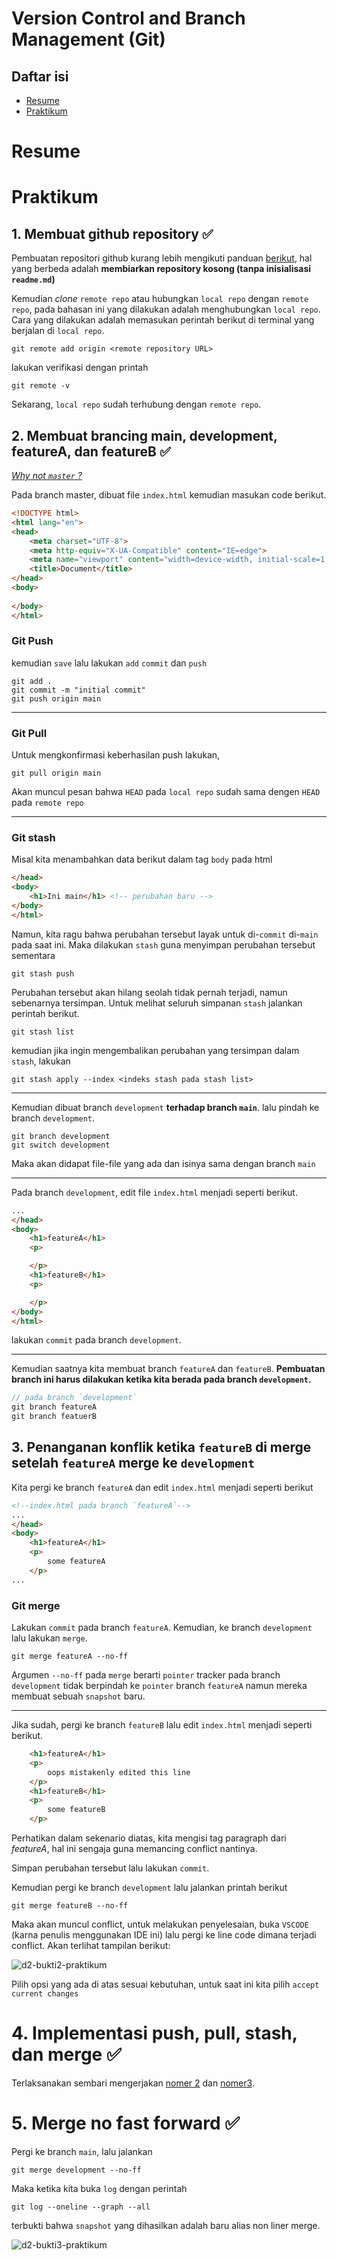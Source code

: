 # Version Control and Branch Management (Git)

## Daftar isi
- [Resume](#resume)
- [Praktikum](#praktikum)

# Resume

# Praktikum

## 1. Membuat github repository ✅

Pembuatan repositori github kurang lebih mengikuti panduan [berikut](https://docs.github.com/en/get-started/quickstart/create-a-repo), hal yang berbeda adalah **membiarkan repository kosong (tanpa inisialisasi `readme.md`)**

Kemudian _clone_ `remote repo` atau hubungkan `local repo` dengan `remote repo`, pada bahasan ini yang dilakukan adalah menghubungkan `local repo`. Cara yang dilakukan adalah memasukan perintah berikut di terminal yang berjalan di `local repo`.

```
git remote add origin <remote repository URL>
```

lakukan verifikasi dengan printah
```
git remote -v
```

Sekarang, `local repo` sudah terhubung dengan `remote repo`.

## 2. Membuat brancing **main**, development, featureA, dan featureB ✅

_[Why not `master` ?](https://github.com/github/renaming)_

Pada branch master, dibuat file `index.html` kemudian masukan code berikut.
```html
<!DOCTYPE html>
<html lang="en">
<head>
    <meta charset="UTF-8">
    <meta http-equiv="X-UA-Compatible" content="IE=edge">
    <meta name="viewport" content="width=device-width, initial-scale=1.0">
    <title>Document</title>
</head>
<body>
    
</body>
</html>
```
### **Git Push**
kemudian `save` lalu lakukan `add` `commit` dan `push`

```
git add .
git commit -m "initial commit"
git push origin main
```

---
### **Git Pull**
Untuk mengkonfirmasi keberhasilan push lakukan,
```
git pull origin main
```
Akan muncul pesan bahwa `HEAD` pada `local repo` sudah sama dengen `HEAD` pada `remote repo`

---
### **Git stash**
Misal kita menambahkan data berikut dalam tag `body` pada html

```html
</head>
<body>
    <h1>Ini main</h1> <!-- perubahan baru -->
</body>
</html>
```
Namun, kita ragu bahwa perubahan tersebut layak untuk di-`commit` di-`main` pada saat ini. Maka dilakukan `stash` guna menyimpan perubahan tersebut sementara

```
git stash push 
```
Perubahan tersebut akan hilang seolah tidak pernah terjadi, namun sebenarnya tersimpan. Untuk melihat seluruh simpanan `stash` jalankan perintah berikut.

```
git stash list
```

kemudian jika ingin mengembalikan perubahan yang tersimpan dalam `stash`, lakukan

```
git stash apply --index <indeks stash pada stash list>
```

---

Kemudian dibuat branch `development` **terhadap branch `main`**. lalu pindah ke branch `development`.

```
git branch development
git switch development
```
Maka akan didapat file-file yang ada dan isinya sama dengan branch `main`

---
Pada branch `development`, edit file `index.html` menjadi seperti berikut.
```html
...
</head>
<body>
    <h1>featureA</h1>
    <p>

    </p>
    <h1>featureB</h1>
    <p>

    </p>
</body>
</html>
```
lakukan `commit` pada branch `development`.

---
Kemudian saatnya kita membuat branch `featureA` dan `featureB`. **Pembuatan branch ini harus dilakukan ketika kita berada pada branch `development`.**
```c
// pada branch `development`
git branch featureA
git branch featuerB
```
## 3. Penanganan konflik ketika `featureB` di merge setelah `featureA` merge ke `development`

Kita pergi ke branch `featureA` dan edit `index.html` menjadi seperti berikut

```html
<!--index.html pada branch `featureA`-->
...
</head>
<body>
    <h1>featureA</h1>
    <p>
        some featureA
    </p>
...
```
### **Git merge**
Lakukan `commit` pada branch `featureA`. Kemudian, ke branch `development` lalu lakukan `merge`.
```
git merge featureA --no-ff
```
Argumen `--no-ff` pada `merge` berarti `pointer` tracker pada branch `development` tidak berpindah ke `pointer` branch `featureA` namun mereka membuat sebuah `snapshot` baru.

---
Jika sudah, pergi ke branch `featureB` lalu edit `index.html` menjadi seperti berikut.

```html
    <h1>featureA</h1>
    <p>
        oops mistakenly edited this line
    </p>
    <h1>featureB</h1>
    <p>
        some featureB
    </p>
```
Perhatikan dalam sekenario diatas, kita mengisi tag paragraph dari _featureA_, hal ini sengaja guna memancing conflict nantinya.

Simpan perubahan tersebut lalu lakukan `commit`.

Kemudian pergi ke branch `development` lalu jalankan printah berikut
```
git merge featureB --no-ff
```
Maka akan muncul conflict, untuk melakukan penyelesaian, buka `VSCODE` (karna penulis menggunakan IDE ini) lalu pergi ke line code dimana terjadi conflict. Akan terlihat tampilan berikut:

![d2-bukti2-praktikum](https://user-images.githubusercontent.com/74223938/154068335-729918f7-6391-4d6f-b140-bfefc00070af.png)

Pilih opsi yang ada di atas sesuai kebutuhan, untuk saat ini kita pilih `accept current changes`

# 4. Implementasi push, pull, stash, dan merge ✅
Terlaksanakan sembari mengerjakan [nomer 2](#2-membuat-brancing-main-development-featurea-dan-featureb-%E2%9C%85) dan [nomer3](#3-penanganan-konflik-ketika-featureb-di-merge-setelah-featurea-merge-ke-development).

# 5. Merge no fast forward ✅

Pergi ke branch `main`, lalu jalankan
```
git merge development --no-ff
```
Maka ketika kita buka `log` dengan perintah
```
git log --oneline --graph --all
```
terbukti bahwa `snapshot` yang dihasilkan adalah baru alias non liner merge.

![d2-bukti3-praktikum](https://user-images.githubusercontent.com/74223938/154068281-b0b4b0e4-fc1f-4e00-adfa-3609c263dcd6.png)
